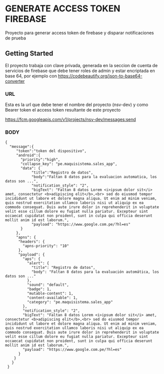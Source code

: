 # GENERATE ACCESS TOKEN FIREBASE

Proyecto para generar access token de firebase y disparar notificaciones de prueba

## Getting Started

El proyecto trabaja con clave privada, generada en la seccion de cuenta de servicios de firebase que debe tener roles de admin y estar encriptada en base 64, por ejemplo con https://codebeautify.org/json-to-base64-converter

### URL

Esta es la url que debe tener el nombre del proyecto (nsv-dev) y como Bearer token el access token resultante de este proyecto

https://fcm.googleapis.com/v1/projects/nsv-dev/messages:send

### BODY

```
{
  "message":{
     "token":"token del dispositivo",
     "android":{
       "priority":"high",
       "collapse_key": "pe.maquisistema.sales_app",
       "data": {
            "title":"Registro de datos",
            "body":"Faltan 8 datos para la evaluacion automatica, los datos son ...",
            "notification_style": "2",
            "bigText": "Faltan 8 datos Lorem <i>ipsum dolor sit</i> amet, consectetur <b>adipiscing elit</b>,<br> sed do eiusmod tempor incididunt ut labore et dolore magna aliqua. Ut enim ad minim veniam, quis nostrud exercitation ullamco laboris nisi ut aliquip ex ea commodo consequat. Duis aute irure dolor in reprehenderit in voluptate velit esse cillum dolore eu fugiat nulla pariatur. Excepteur sint occaecat cupidatat non proident, sunt in culpa qui officia deserunt mollit anim id est laborum.",
            "payload": "https://www.google.com.pe/?hl=es"
       }
     },
     "apns": {
      "headers": {
        "apns-priority": "10"
      },
      "payload": {
        "aps": {
          "alert": {
            "title": "Registro de datos",
            "body": "Faltan 8 datos para la evaluación automática, los datos son ..."
          },
          "sound": "default",
          "badge": 1,
          "mutable-content": 1,
          "content-available": 1,
          "category": "pe.maquisistema.sales_app"
        },
        "notification_style": "2",
        "bigText": "Faltan 8 datos Lorem <i>ipsum dolor sit</i> amet, consectetur <b>adipiscing elit</b>,<br> sed do eiusmod tempor incididunt ut labore et dolore magna aliqua. Ut enim ad minim veniam, quis nostrud exercitation ullamco laboris nisi ut aliquip ex ea commodo consequat. Duis aute irure dolor in reprehenderit in voluptate velit esse cillum dolore eu fugiat nulla pariatur. Excepteur sint occaecat cupidatat non proident, sunt in culpa qui officia deserunt mollit anim id est laborum.",
        "payload": "https://www.google.com.pe/?hl=es"
      }
    }
   }
 }
```
